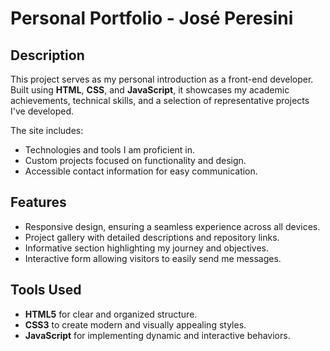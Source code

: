 # Personal Portfolio - José Peresini

## Description

This project serves as my personal introduction as a front-end developer. 
Built using **HTML**, **CSS**, and **JavaScript**, it showcases my academic achievements, 
technical skills, and a selection of representative projects I've developed.

The site includes:
- Technologies and tools I am proficient in.
- Custom projects focused on functionality and design.
- Accessible contact information for easy communication.

## Features

- Responsive design, ensuring a seamless experience across all devices.
- Project gallery with detailed descriptions and repository links.
- Informative section highlighting my journey and objectives.
- Interactive form allowing visitors to easily send me messages.

## Tools Used

- **HTML5** for clear and organized structure.
- **CSS3** to create modern and visually appealing styles.
- **JavaScript** for implementing dynamic and interactive behaviors.
